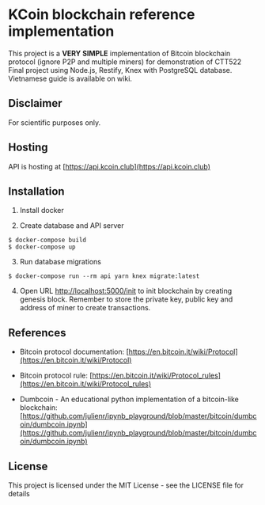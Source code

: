 # KCoin blockchain reference implementation

This project is a **VERY SIMPLE** implementation of Bitcoin blockchain protocol (ignore P2P and multiple miners) for demonstration of CTT522 Final project using Node.js, Restify, Knex with PostgreSQL database. Vietnamese guide is available on wiki.

## Disclaimer

For scientific purposes only.

## Hosting

API is hosting at [https://api.kcoin.club](https://api.kcoin.club)

## Installation

1. Install docker

2. Create database and API server

```
$ docker-compose build
$ docker-compose up
```

3. Run database migrations

```
$ docker-compose run --rm api yarn knex migrate:latest
```

4. Open URL [http://localhost:5000/init](http://localhost:5000/init) to init blockchain by creating genesis block. Remember to store the private key, public key and address of miner to create transactions.

## References

* Bitcoin protocol documentation: [https://en.bitcoin.it/wiki/Protocol](https://en.bitcoin.it/wiki/Protocol)

* Bitcoin protocol rule: [https://en.bitcoin.it/wiki/Protocol_rules](https://en.bitcoin.it/wiki/Protocol_rules)

* Dumbcoin - An educational python implementation of a bitcoin-like blockchain: [https://github.com/julienr/ipynb_playground/blob/master/bitcoin/dumbcoin/dumbcoin.ipynb](https://github.com/julienr/ipynb_playground/blob/master/bitcoin/dumbcoin/dumbcoin.ipynb)

## License

This project is licensed under the MIT License - see the LICENSE file for details
